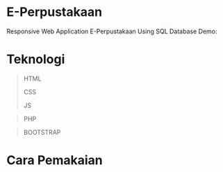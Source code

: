 # E-Perpustakaan
Responsive Web Application E-Perpustakaan Using SQL Database
Demo: 
# Teknologi
> HTML
>
> CSS
>
> JS

> PHP

> BOOTSTRAP


# Cara Pemakaian
